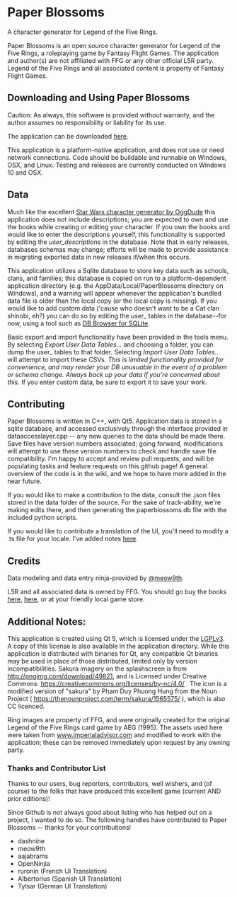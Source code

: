 # Paper Blossoms
A character generator for Legend of the Five Rings.

Paper Blossoms is an open source character generator for Legend of the Five Rings, a roleplaying game by Fantasy Flight Games.  The application and author(s) are not affiliated with FFG or any other official L5R party.  Legend of the Five Rings and all associated content is property of Fantasy Flight Games.

## Downloading and Using Paper Blossoms
Caution:
As always, this software is provided without warranty, and the author assumes no responsibility or liability for its use.

The application can be downloaded [here](https://github.com/dashnine/PaperBlossoms/releases).

This application is a platform-native application, and does not use or need network connections.  Code should be buildable and runnable on Windows, OSX, and Linux. Testing and releases are currently conducted on Windows 10 and OSX.

## Data
Much like the excellent [Star Wars character generator by OggDude](http://www.legendsofthegalaxy.com/Oggdude/) this application does not include descriptions; you are expected to own and use the books while creating or editing your character.  If you own the books and would like to enter the descriptions yourself, this functionality is supported by editing the _user_descriptions_ in the database.  Note that in early releases, databases schemas may change; efforts will be made to provide assistance in migrating exported data in new releases if/when this occurs.

This application utilizes a Sqlite database to store key data such as schools, clans, and families; this database is copied on run to a platform-dependent application directory (e.g. the AppData/Local/PaperBlossoms directory on Windows), and a warning will appear whenever the application's bundled data file is older than the local copy (or the local copy is missing). 
If you would like to add custom data ('cause who doesn't want to be a Cat clan shinobi, eh?) you can do so by editing the *user_* tables in the database--for now, using a tool such as [DB Browser for SQLite](https://sqlitebrowser.org/).

Basic export and import functionality have been provided in the tools menu.  By selecting *Export User Data Tables...* and choosing a folder, you can dump the user_ tables to that folder.  Selecting *Import User Data Tables...* will attempt to import these CSVs.  _This is limited functionality provided for convenience, and may render your DB unusuable in the event of a problem or schema change. Always back up your data if you're concerned about this._  If you enter custom data, be sure to export it to save your work.

## Contributing
Paper Blossoms is written in C++, with Qt5. Application data is stored in a sqlite database, and accessed exclusively through the interface provided in dataaccesslayer.cpp -- any new queries to the data should be made there.  Save files have version numbers associated; going forward, modifications will attempt to use these version numbers to check and handle save file compatibility.  I'm happy to accept and review pull requests, and will be populating tasks and feature requests on this github page!  A general overview of the code is in the wiki, and we hope to have more added in the near future.

If you would like to make a contribution to the data, consult the .json files stored in the data folder of the source.  For the sake of track-ability, we're making edits there, and then generating the paperblossoms.db file with the included python scripts.

If you would like to contribute a translation of the UI, you'll need to modify a .ts file for your locale.  I've added notes [here](https://github.com/dashnine/PaperBlossoms/wiki/Translation).

## Credits
Data modeling and data entry ninja-provided by [@meow9th](https://github.com/meow9th).

L5R and all associated data is owned by FFG.  You should go buy the books [here](https://www.drivethrurpg.com/browse/pub/6/Fantasy-Flight-Games/subcategory/36_28812/Legend-of-the-Five-Rings-5th-Edition), [here](https://www.fantasyflightgames.com/en/legend-of-the-five-rings-roleplaying-game/), or at your friendly local game store. 

## Additional Notes:
This application is created using Qt 5, which is licensed under the [LGPLv3](https://doc.qt.io/qt-5/lgpl.html).  A copy of this license is also available in the application directory.  While this application is distributed with binaries for Qt, any compatible Qt binaries may be used in place of those distributed, limited only by version incompatibilities. Sakura imagery on the splashscreen is from http://pngimg.com/download/49821, and is Licensed under Creative Commons: https://creativecommons.org/licenses/by-nc/4.0/ . The icon is a modified version of "sakura" by Pham Duy Phuong Hung from the Noun Project ( https://thenounproject.com/term/sakura/1565575/ ), which is also CC licenced.

Ring images are property of FFG, and were originally created for the original Legend of the Five Rings card game by AEG (1995). The assets used here were taken from www.imperialadvisor.com and modified to work with the application; these can be removed immediately upon request by any owning party. 


### Thanks and Contributor List
Thanks to our users, bug reporters, contributors, well wishers, and (of course) to the folks that have produced this excellent game (current AND prior editions)!

Since Github is not always good about listing who has helped out on a project, I wanted to do so.  The following handles have contributed to Paper Blossoms -- thanks for your contributions!
* dashnine
* meow9th
* aajabrams
* OpenNinjia
* ruronin (French UI Translation)
* Albertorius (Spanish UI Translation)
* Tylsar (German UI Translation)
